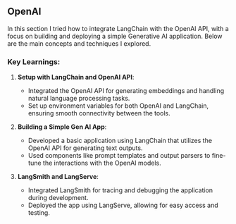 ## OpenAI

In this section I tried how to integrate LangChain with the OpenAI API, with a focus on building and deploying a simple Generative AI application. Below are the main concepts and techniques I explored.

### Key Learnings:

1. **Setup with LangChain and OpenAI API**:
   - Integrated the OpenAI API for generating embeddings and handling natural language processing tasks.
   - Set up environment variables for both OpenAI and LangChain, ensuring smooth connectivity between the tools.

2. **Building a Simple Gen AI App**:
   - Developed a basic application using LangChain that utilizes the OpenAI API for generating text outputs.
   - Used components like prompt templates and output parsers to fine-tune the interactions with the OpenAI models.

3. **LangSmith and LangServe**:
   - Integrated LangSmith for tracing and debugging the application during development.
   - Deployed the app using LangServe, allowing for easy access and testing.



